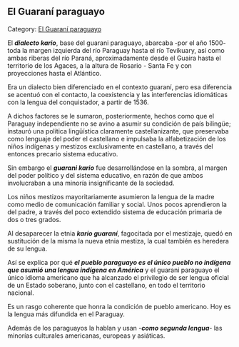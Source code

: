 ## El Guaraní paraguayo

Category: [El Guaraní paraguayo](http://descubrircorrientes.com.ar/2012/index.php/2283-diccionario-guarani/gramatica-elemental-de-la-lengua-guarani/nociones-elementales-de-fonologia-guarani/clasificacion-de-los-fonemas/el-subsistema-consonantico/el-guarani-paraguayo)

El _**dialecto kario**_, base del guarani paraguayo, abarcaba -por el año 1500- toda la margen izquierda del río Paraguay hasta el río Tevíkuary, así como ambas riberas del río Paraná, aproximadamente desde el Guaira hasta el territorio de los Agaces, a la altura de Rosario - Santa Fe y con proyecciones hasta el Atlántico.

Era un dialecto bien diferenciado en el contexto guaraní, pero esa diferencia se acentuó con el contacto, la coexistencia y las interferencias idiomáticas con la lengua del conquistador, a partir de 1536.

A dichos factores se le sumaron, posteriormente, hechos como que el Paraguay independiente no se avino a asumir su condición de país bilingüe; instauró una política lingüística claramente castellanizante, que preservaba como lenguaje del poder el castellano e impulsaba la alfabetización de los niños indígenas y mestizos exclusivamente en castellano, a través del entonces precario sistema educativo.

Sin embargo el _**guarani kario**_ fue desarrollándose en la sombra, al margen del poder político y del sistema educativo, en razón de que ambos involucraban a una minoría insignificante de la sociedad.

Los niños mestizos mayoritariamente asumieron la lengua de la madre como medio de comunicación familiar y social. Unos pocos aprendieron la del padre, a través del poco extendido sistema de educación primaria de dos o tres grados.

Al desaparecer la etnia _**kario guaraní**_, fagocitada por el mestizaje, quedó en sustitución de la misma la nueva etnia mestiza, la cual también es heredera de su lengua.

Así se explica por qué _**el pueblo paraguayo es el único pueblo no indígena que asumió una lengua indígena en América**_ y el guarani paraguayo el único idioma americano que ha alcanzado el privilegio de ser lengua oficial de un Estado soberano, junto con el castellano, en todo el territorio nacional.

Es un rasgo coherente que honra la condición de pueblo americano. Hoy es la lengua más difundida en el Paraguay.

Además de los paraguayos la hablan y usan -_**como segunda lengua**_\- las minorías culturales americanas, europeas y asiáticas.